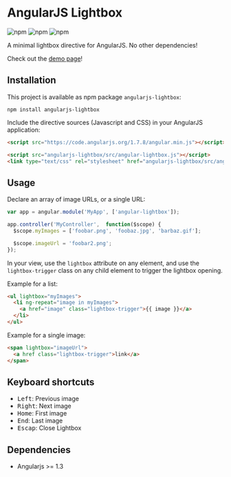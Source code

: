 # AngularJS Lightbox

![npm](https://img.shields.io/npm/v/angularjs-lightbox.svg)
![npm](https://img.shields.io/npm/l/angularjs-lightbox.svg)
![npm](https://img.shields.io/npm/dt/angularjs-lightbox.svg)

A minimal lightbox directive for AngularJS. No other dependencies!

Check out the [demo page](https://rawgit.com/abodelot/angular-lightbox/master/demo.html)!

## Installation

This project is available as npm package `angularjs-lightbox`:

```
npm install angularjs-lightbox
```

Include the directive sources (Javascript and CSS) in your AngularJS application:

```html
<script src="https://code.angularjs.org/1.7.8/angular.min.js"></script>

<script src="angularjs-lightbox/src/angular-lightbox.js"></script>
<link type="text/css" rel="stylesheet" href="angularjs-lightbox/src/angular-lightbox.css">
```

## Usage

Declare an array of image URLs, or a single URL:

```js
var app = angular.module('MyApp', ['angular-lightbox']);

app.controller('MyController',  function($scope) {
  $scope.myImages = ['foobar.png', 'foobaz.jpg', 'barbaz.gif'];

  $scope.imageUrl = 'foobar2.png';
});
```

In your view, use the `lightbox` attribute on any element, and use the `lightbox-trigger` class on any child element to trigger the lightbox opening.

Example for a list:

```html
<ul lightbox="myImages">
  <li ng-repeat="image in myImages">
    <a href="image" class="lightbox-trigger">{{ image }}</a>
  </li>
</ul>
```

Example for a single image:

```html
<span lightbox="imageUrl">
  <a href class="lightbox-trigger">link</a>
</span>
```

## Keyboard shortcuts

- <kbd>Left</kbd>: Previous image
- <kbd>Right</kbd>: Next image
- <kbd>Home</kbd>: First image
- <kbd>End</kbd>: Last image
- <kbd>Escap</kbd>: Close Lightbox

## Dependencies

- Angularjs >= 1.3
